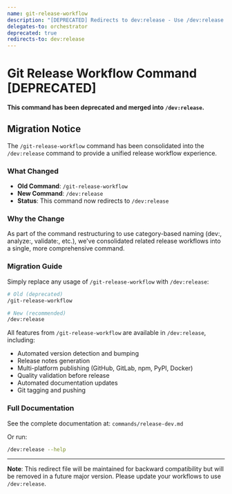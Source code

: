 ```yaml
---
name: git-release-workflow
description: "[DEPRECATED] Redirects to dev:release - Use /dev:release instead"
delegates-to: orchestrator
deprecated: true
redirects-to: dev:release
---
```



# Git Release Workflow Command [DEPRECATED]

**This command has been deprecated and merged into `/dev:release`.**

## Migration Notice

The `/git-release-workflow` command has been consolidated into the `/dev:release` command to provide a unified release workflow experience.

### What Changed

- **Old Command**: `/git-release-workflow`
- **New Command**: `/dev:release`
- **Status**: This command now redirects to `/dev:release`

### Why the Change

As part of the command restructuring to use category-based naming (dev:, analyze:, validate:, etc.), we've consolidated related release workflows into a single, more comprehensive command.

### Migration Guide

Simply replace any usage of `/git-release-workflow` with `/dev:release`:

```bash
# Old (deprecated)
/git-release-workflow

# New (recommended)
/dev:release
```

All features from `/git-release-workflow` are available in `/dev:release`, including:

- Automated version detection and bumping
- Release notes generation
- Multi-platform publishing (GitHub, GitLab, npm, PyPI, Docker)
- Quality validation before release
- Automated documentation updates
- Git tagging and pushing

### Full Documentation

See the complete documentation at: `commands/release-dev.md`

Or run:
```bash
/dev:release --help
```

---

**Note**: This redirect file will be maintained for backward compatibility but will be removed in a future major version. Please update your workflows to use `/dev:release`.
